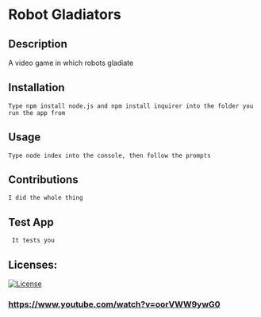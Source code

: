 
# Robot Gladiators

 ## Description 
   A video game in which robots gladiate

 ## Installation 
    Type npm install node.js and npm install inquirer into the folder you run the app from

## Usage 
    Type node index into the console, then follow the prompts

## Contributions 
    I did the whole thing
    
## Test App 
     It tests you
## Licenses:

[![License](https://img.shields.io/badge/MIT-Good-green)](https://www.youtube.com/watch?v=oorVWW9ywG0)
     
 ### https://www.youtube.com/watch?v=oorVWW9ywG0
